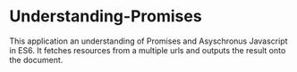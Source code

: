 # Understanding-Promises
This application an understanding of Promises and Asyschronus Javascript in ES6. It fetches resources from a multiple urls and outputs the result onto the document.